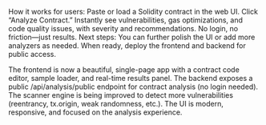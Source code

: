 How it works for users:
Paste or load a Solidity contract in the web UI.
Click “Analyze Contract.”
Instantly see vulnerabilities, gas optimizations, and code quality issues, with severity and recommendations.
No login, no friction—just results.
Next steps:
You can further polish the UI or add more analyzers as needed.
When ready, deploy the frontend and backend for public access.


The frontend is now a beautiful, single-page app with a contract code editor, sample loader, and real-time results panel.
The backend exposes a public /api/analysis/public endpoint for contract analysis (no login needed).
The scanner engine is being improved to detect more vulnerabilities (reentrancy, tx.origin, weak randomness, etc.).
The UI is modern, responsive, and focused on the analysis experience.